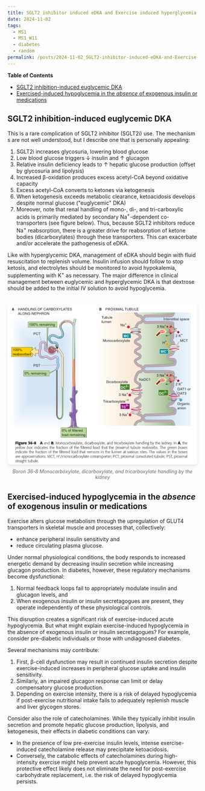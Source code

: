 ```yaml
---
title: SGLT2 inhibitor induced eDKA and Exercise induced hyperglycemia
date: 2024-11-02
tags:
  - MS1
  - MS1_W11
  - diabetes
  - random
permalink: /posts/2024-11-02_SGLT2-inhibitor-induced-eDKA-and-Exercise-induced-hyperglycemia
---
```


**Table of Contents**
- [SGLT2 inhibition-induced euglycemic DKA](#sglt2-inhibition-induced-euglycemic-dka)
- [Exercised-induced hypoglycemia in the *absence* of exogenous insulin or medications](#exercised-induced-hypoglycemia-in-the-absence-of-exogenous-insulin-or-medications)


## SGLT2 inhibition-induced euglycemic DKA
This is a rare complication of SGLT2 inhibitor (SGLT2i) use. The mechanisms are not well understood, but I describe one that is personally appealing:
1. SGLT2i increases glycosuria, lowering blood glucose
2. Low blood glucose triggers ↓ insulin and ↑ glucagon
3. Relative insulin deficiency leads to ↑ hepatic glucose production (offset by glycosuria and lipolysis)
4. Increased β-oxidation produces excess acetyl-CoA beyond oxidative capacity
5. Excess acetyl-CoA converts to ketones via ketogenesis
6. When ketogenesis exceeds metabolic clearance, ketoacidosis develops despite normal glucose ("euglycemic" DKA)
7. Moreover, note that renal handling of mono-, di-, and tri-carboxylic acids is primarily mediated by secondary Na$^+$-dependent co-transporters (see figure below). Thus, because SGLT2 inhibitors reduce Na$^+$ reabsorption, there is a greater drive for reabsorption of ketone bodies (dicarboxylates) through these transporters. This can exacerbate and/or accelerate the pathogenesis of eDKA.

Like with hyperglycemic DKA, management of eDKA should begin with fluid resuscitation to replenish volume. Insulin infusion should follow to stop ketosis, and electrolytes should be monitored to avoid hypokalemia, supplementing with K$^+$ as necessary. The major difference in clinical management between euglycemic and hyperglycemic DKA is that dextrose should be added to the initial IV solution to avoid hypoglycemia.

<div class="image-container" style="margin: 2rem auto; max-width: 800px; text-align: center;">
  <img src="../_posts/images/Boron 36-8 Monocarboxylate, dicarboxylate, and tricarboxylate handling by the kidney.png" alt="Boron 36-8 Monocarboxylate, dicarboxylate, and tricarboxylate handling by the kidney" style="max-width: 100%; height: auto; border-radius: 8px; box-shadow: 0 4px 8px rgba(0,0,0,0.1);" />
  <p style="margin: 0.5rem 0; color: #666; font-style: italic; font-size: 0.9em;">Boron 36-8 Monocarboxylate, dicarboxylate, and tricarboxylate handling by the kidney</p>
</div>

## Exercised-induced hypoglycemia in the *absence* of exogenous insulin or medications

Exercise alters glucose metabolism through the upregulation of GLUT4 transporters in skeletal muscle and processes that, collectively:
- enhance peripheral insulin sensitivity and 
- reduce circulating plasma glucose. 

Under normal physiological conditions, the body responds to increased energetic demand by decreasing insulin secretion while increasing glucagon production. In diabetes, however, these regulatory mechanisms become dysfunctional:
1. Normal feedback loops fail to appropriately modulate insulin and glucagon levels, and 
2. When exogenous insulin or insulin secretagogues are present, they operate independently of these physiological controls. 

This disruption creates a significant risk of exercise-induced acute hypoglycemia. But what might explain exercise-induced hypoglycemia in the absence of exogenous insulin or insulin secretagogues? For example, consider pre-diabetic individuals or those with undiagnosed diabetes. 

Several mechanisms may contribute:
1. First, β-cell dysfunction may result in continued insulin secretion despite exercise-induced increases in peripheral glucose uptake and insulin sensitivity. 
2. Similarly, an impaired glucagon response can limit or delay compensatory glucose production. 
3. Depending on exercise intensity, there is a risk of delayed hypoglycemia if post-exercise nutritional intake fails to adequately replenish muscle and liver glycogen stores.

Consider also the role of catecholamines. While they typically inhibit insulin secretion and promote hepatic glucose production, lipolysis, and ketogenesis, their effects in diabetic conditions can vary:
- In the presence of low pre-exercise insulin levels, intense exercise-induced catecholamine release may precipitate ketoacidosis. 
- Conversely, the catabolic effects of catecholamines during high-intensity exercise might help prevent acute hypoglycemia. However, this protective effect likely does not eliminate the need for post-exercise carbohydrate replacement, i.e. the risk of delayed hypoglycemia persists.

